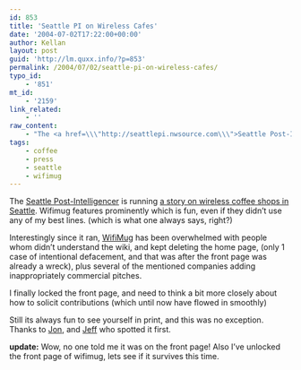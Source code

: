 ```yaml
---
id: 853
title: 'Seattle PI on Wireless Cafes'
date: '2004-07-02T17:22:00+00:00'
author: Kellan
layout: post
guid: 'http://lm.quxx.info/?p=853'
permalink: /2004/07/02/seattle-pi-on-wireless-cafes/
typo_id:
    - '851'
mt_id:
    - '2159'
link_related:
    - ''
raw_content:
    - "The <a href=\\\"http://seattlepi.nwsource.com\\\">Seattle Post-Intelligencer</a> is running <a href=\\\"http://seattlepi.nwsource.com/lifestyle/180190_freewifi.asp\\\">a story on wireless coffee shops in Seattle</a>.  Wifimug features prominently which is fun, even if they didn\\'t use any of my best lines. (which is what one always says, right?)\r\n\r\nInterestingly since it ran, <a href=\\\"http://seattle.wifimug.org\\\">WifiMug</a> has been overwhelmed with people whom didn\\'t understand the wiki, and kept deleting the home page, (only 1 case of intentional defacement, and that was after the front page was already a wreck), plus several of the mentioned companies adding inappropriately commercial pitches.\r\n\r\nI finally locked the front page, and need to think a bit more closely about how to solicit contributions (which until now have flowed in smoothly)\r\n\r\nStill its always fun to see yourself in print, and this was no exception.  Thanks to <a href=\\\"http://blogs.onenw.org/jon/archives/001584.html\\\">Jon</a>, and <a href=\\\"http://www.idealog.us/2004/07/seattle_pi_feat.html\\\">Jeff</a> who spotted it first.\r\n\r\n<b>update:</b> Wow, no one told me it was on the front page!  Also I\\'ve unlocked the front page of wifimug, lets see if it survives this time."
tags:
    - coffee
    - press
    - seattle
    - wifimug
---
```


The [Seattle Post-Intelligencer](http://seattlepi.nwsource.com) is running [a story on wireless coffee shops in Seattle](http://seattlepi.nwsource.com/lifestyle/180190_freewifi.asp). Wifimug features prominently which is fun, even if they didn’t use any of my best lines. (which is what one always says, right?)

Interestingly since it ran, [WifiMug](http://seattle.wifimug.org) has been overwhelmed with people whom didn’t understand the wiki, and kept deleting the home page, (only 1 case of intentional defacement, and that was after the front page was already a wreck), plus several of the mentioned companies adding inappropriately commercial pitches.

I finally locked the front page, and need to think a bit more closely about how to solicit contributions (which until now have flowed in smoothly)

Still its always fun to see yourself in print, and this was no exception. Thanks to [Jon](http://blogs.onenw.org/jon/archives/001584.html), and [Jeff](http://www.idealog.us/2004/07/seattle_pi_feat.html) who spotted it first.

**update:** Wow, no one told me it was on the front page! Also I’ve unlocked the front page of wifimug, lets see if it survives this time.